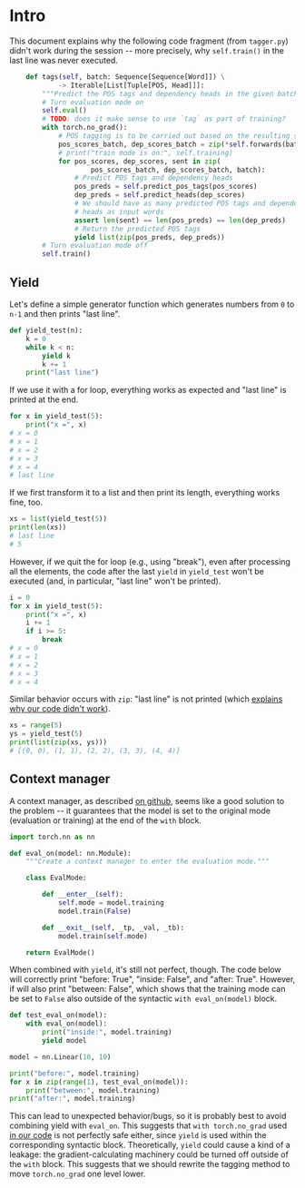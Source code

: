 # Intro

This document explains why the following code fragment (from `tagger.py`)
didn't work during the session -- more precisely, why `self.train()` in the
last line was never executed.
```python
    def tags(self, batch: Sequence[Sequence[Word]]) \
            -> Iterable[List[Tuple[POS, Head]]]:
        """Predict the POS tags and dependency heads in the given batch."""
        # Turn evaluation mode on
        self.eval()
        # TODO: does it make sense to use `tag` as part of training?
        with torch.no_grad():
            # POS tagging is to be carried out based on the resulting scores
            pos_scores_batch, dep_scores_batch = zip(*self.forwards(batch))
            # print("train mode is on:", self.training)
            for pos_scores, dep_scores, sent in zip(
                    pos_scores_batch, dep_scores_batch, batch):
                # Predict POS tags and dependency heads
                pos_preds = self.predict_pos_tags(pos_scores)
                dep_preds = self.predict_heads(dep_scores)
                # We should have as many predicted POS tags and dependency
                # heads as input words
                assert len(sent) == len(pos_preds) == len(dep_preds)
                # Return the predicted POS tags
                yield list(zip(pos_preds, dep_preds))
        # Turn evaluation mode off
        self.train()
```

## Yield

Let's define a simple generator function which generates numbers from `0` to
`n-1` and then prints "last line".
```python
def yield_test(n):
    k = 0
    while k < n:
        yield k
        k += 1
    print("last line")
```

If we use it with a for loop, everything works as expected and "last line" is
printed at the end.
```python
for x in yield_test(5):
    print("x =", x)
# x = 0
# x = 1
# x = 2
# x = 3
# x = 4
# last line
```

If we first transform it to a list and then print its length, everything works
fine, too.
```python
xs = list(yield_test(5))
print(len(xs))
# last line
# 5
```


However, if we quit the for loop (e.g., using "break"), even after processing
all the elements, the code after the last `yield` in `yield_test` won't be
executed (and, in particular, "last line" won't be printed).
```python
i = 0
for x in yield_test(5):
    print("x =", x)
    i += 1
    if i >= 5:
        break
# x = 0
# x = 1
# x = 2
# x = 3
# x = 4
```

Similar behavior occurs with `zip`: "last line" is not printed
(which [explains why our code didn't work](https://github.com/kawu/hhu-dl-materials/blob/bf83a277a522ab6100f4feaf8aafdac789dfa1ff/universal-pos-deps/tagger.py#L281-L283)).
```python
xs = range(5)
ys = yield_test(5)
print(list(zip(xs, ys)))
# [(0, 0), (1, 1), (2, 2), (3, 3), (4, 4)]
```


## Context manager

A context manager, as described [on github](https://github.com/kawu/hhu-dl-materials/blob/master/high-api/dropout.md#using-with), seems like a good solution to
the problem -- it guarantees that the model is set to the original mode
(evaluation or training) at the end of the `with` block.
```python
import torch.nn as nn

def eval_on(model: nn.Module):
    """Create a context manager to enter the evaluation mode."""

    class EvalMode:

        def __enter__(self):
            self.mode = model.training
            model.train(False)

        def __exit__(self, _tp, _val, _tb):
            model.train(self.mode)

    return EvalMode()
```

When combined with `yield`, it's still not perfect, though.  The code below
will correctly print "before: True", "inside: False", and "after: True".
However, if will also print "between: False", which shows that the training
mode can be set to `False` also outside of the syntactic `with eval_on(model)`
block.
```python
def test_eval_on(model):
    with eval_on(model):
        print("inside:", model.training)
        yield model

model = nn.Linear(10, 10)

print("before:", model.training)
for x in zip(range(1), test_eval_on(model)):
    print("between:", model.training)
print("after:", model.training)
```

This can lead to unexpected behavior/bugs, so it is probably best to avoid
combining yield with `eval_on`.  This suggests that `with torch.no_grad` used
[in our code](https://github.com/kawu/hhu-dl-materials/blob/bf83a277a522ab6100f4feaf8aafdac789dfa1ff/universal-pos-deps/tagger.py#L204) is not perfectly safe either, since `yield` is used within the
corresponding syntactic block.  Theoretically, `yield` could cause a kind of a
leakage: the gradient-calculating machinery could be turned off outside of the
`with` block.  This suggests that we should rewrite the tagging method to move
`torch.no_grad` one level lower.
